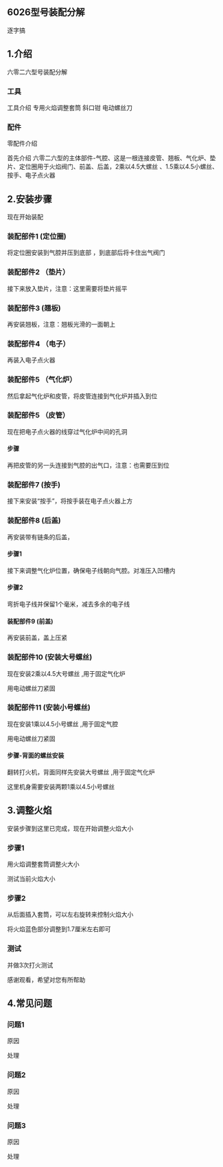 ## 6026型号装配分解

逐字搞

## 1.介绍

六零二六型号装配分解

###  工具

工具介绍  专用火焰调整套筒  斜口钳   电动螺丝刀

###  配件

零配件介绍

首先介绍 六零二六型的主体部件-气腔、这是一根连接皮管、翘板、气化炉、垫片、定位圈用于火焰阀门、前盖、后盖，2乘以4.5大螺丝  、1.5乘以4.5小螺丝、按手、电子点火器

## 2.安装步骤

现在开始装配

### 装配部件1 (定位圈)

将定位圈安装到气腔并压到底部 ，到底部后将卡住出气阀门

### 装配部件2 （垫片）

接下来放入垫片，注意：这里需要将垫片摇平

### 装配部件3 (翘板)

再安装翘板，注意：翘板光滑的一面朝上

### 装配部件4 （电子）

再装入电子点火器

### 装配部件5 （气化炉）

然后拿起气化炉和皮管，将皮管连接到气化炉并插入到位

### 装配部件5 （皮管）

现在把电子点火器的线穿过气化炉中间的孔洞

#### 步骤

再把皮管的另一头连接到气腔的出气口，注意：也需要压到位

### 装配部件7 (按手)

接下来安装“按手”，将按手装在电子点火器上方

### 装配部件8 (后盖)

再安装带有链条的后盖，

#### 步骤1

接下来调整气化炉位置，确保电子线朝向气腔。对准压入凹槽内

#### 步骤2

弯折电子线并保留1个毫米，减去多余的电子线

#### 装配部件9 (前盖)

再安装前盖，盖上压紧

### 装配部件10 (安装大号螺丝)

现在安装2乘以4.5大号螺丝 ,用于固定气化炉

用电动螺丝刀紧固



### 装配部件11 (安装小号螺丝)

现在安装1乘以4.5小号螺丝 ,用于固定气腔

用电动螺丝刀紧固

#### 步骤-背面的螺丝安装

翻转打火机，背面同样先安装大号螺丝 ,用于固定气化炉

这里机身需要安装两颗1乘以4.5小号螺丝

## 3.调整火焰

安装步骤到这里已完成，现在开始调整火焰大小

### 步骤1

用火焰调整套筒调整火大小

测试当前火焰大小

### 步骤2

从后面插入套筒，可以左右旋转来控制火焰大小

将火焰蓝色部分调整到1.7厘米左右即可

### 测试

并做3次打火测试

感谢观看，希望对您有所帮助



## 4.常见问题

### 问题1

原因

处理

### 问题2

原因

处理

### 问题3

原因

处理









 







